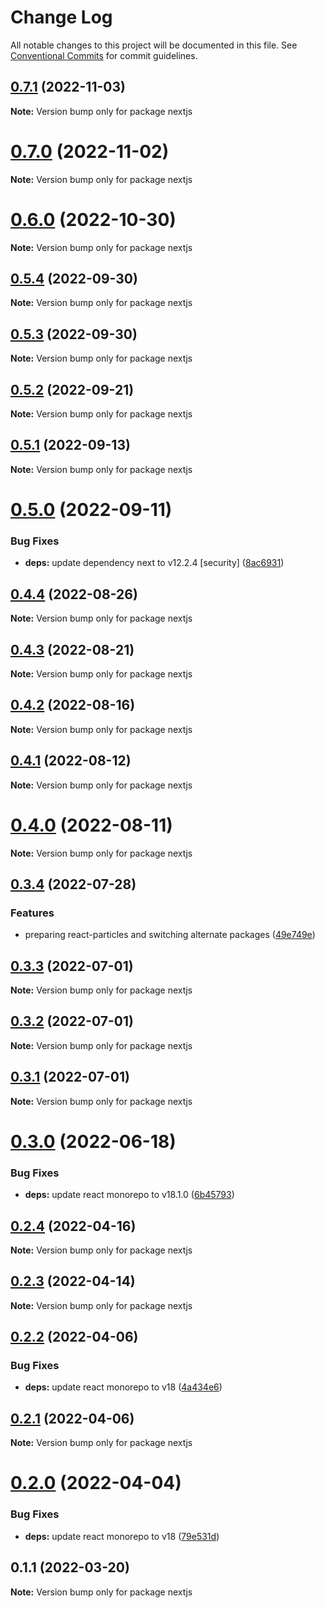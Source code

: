 # Change Log

All notable changes to this project will be documented in this file.
See [Conventional Commits](https://conventionalcommits.org) for commit guidelines.

## [0.7.1](https://github.com/matteobruni/tsparticles/compare/nextjs@0.7.0...nextjs@0.7.1) (2022-11-03)

**Note:** Version bump only for package nextjs

# [0.7.0](https://github.com/matteobruni/tsparticles/compare/nextjs@0.6.0...nextjs@0.7.0) (2022-11-02)

**Note:** Version bump only for package nextjs

# [0.6.0](https://github.com/matteobruni/tsparticles/compare/nextjs@0.5.4...nextjs@0.6.0) (2022-10-30)

**Note:** Version bump only for package nextjs

## [0.5.4](https://github.com/matteobruni/tsparticles/compare/nextjs@0.5.3...nextjs@0.5.4) (2022-09-30)

**Note:** Version bump only for package nextjs

## [0.5.3](https://github.com/matteobruni/tsparticles/compare/nextjs@0.5.2...nextjs@0.5.3) (2022-09-30)

**Note:** Version bump only for package nextjs

## [0.5.2](https://github.com/matteobruni/tsparticles/compare/nextjs@0.5.1...nextjs@0.5.2) (2022-09-21)

**Note:** Version bump only for package nextjs

## [0.5.1](https://github.com/matteobruni/tsparticles/compare/nextjs@0.5.0...nextjs@0.5.1) (2022-09-13)

**Note:** Version bump only for package nextjs

# [0.5.0](https://github.com/matteobruni/tsparticles/compare/nextjs@0.4.4...nextjs@0.5.0) (2022-09-11)

### Bug Fixes

-   **deps:** update dependency next to v12.2.4 [security] ([8ac6931](https://github.com/matteobruni/tsparticles/commit/8ac6931121a264d986f96e0a59db517ccb404451))

## [0.4.4](https://github.com/matteobruni/tsparticles/compare/nextjs@0.4.2...nextjs@0.4.4) (2022-08-26)

**Note:** Version bump only for package nextjs

## [0.4.3](https://github.com/matteobruni/tsparticles/compare/nextjs@0.4.2...nextjs@0.4.3) (2022-08-21)

**Note:** Version bump only for package nextjs

## [0.4.2](https://github.com/matteobruni/tsparticles/compare/nextjs@0.4.1...nextjs@0.4.2) (2022-08-16)

**Note:** Version bump only for package nextjs

## [0.4.1](https://github.com/matteobruni/tsparticles/compare/nextjs@0.4.0...nextjs@0.4.1) (2022-08-12)

**Note:** Version bump only for package nextjs

# [0.4.0](https://github.com/matteobruni/tsparticles/compare/nextjs@0.3.4...nextjs@0.4.0) (2022-08-11)

**Note:** Version bump only for package nextjs

## [0.3.4](https://github.com/matteobruni/tsparticles/compare/nextjs@0.3.3...nextjs@0.3.4) (2022-07-28)

### Features

-   preparing react-particles and switching alternate packages ([49e749e](https://github.com/matteobruni/tsparticles/commit/49e749e90e076f0cb22eefe0f3399102f5b9fb35))

## [0.3.3](https://github.com/matteobruni/tsparticles/compare/nextjs@0.3.2...nextjs@0.3.3) (2022-07-01)

**Note:** Version bump only for package nextjs

## [0.3.2](https://github.com/matteobruni/tsparticles/compare/nextjs@0.3.1...nextjs@0.3.2) (2022-07-01)

**Note:** Version bump only for package nextjs

## [0.3.1](https://github.com/matteobruni/tsparticles/compare/nextjs@0.3.0...nextjs@0.3.1) (2022-07-01)

**Note:** Version bump only for package nextjs

# [0.3.0](https://github.com/matteobruni/tsparticles/compare/nextjs@0.2.4...nextjs@0.3.0) (2022-06-18)

### Bug Fixes

-   **deps:** update react monorepo to v18.1.0 ([6b45793](https://github.com/matteobruni/tsparticles/commit/6b457937c41d7681a2135dfcb6ff220e578f22bb))

## [0.2.4](https://github.com/matteobruni/tsparticles/compare/nextjs@0.2.3...nextjs@0.2.4) (2022-04-16)

**Note:** Version bump only for package nextjs

## [0.2.3](https://github.com/matteobruni/tsparticles/compare/nextjs@0.2.2...nextjs@0.2.3) (2022-04-14)

**Note:** Version bump only for package nextjs

## [0.2.2](https://github.com/matteobruni/tsparticles/compare/nextjs@0.2.1...nextjs@0.2.2) (2022-04-06)

### Bug Fixes

-   **deps:** update react monorepo to v18 ([4a434e6](https://github.com/matteobruni/tsparticles/commit/4a434e6217f7b65291da2a053af8f2ded70c879c))

## [0.2.1](https://github.com/matteobruni/tsparticles/compare/nextjs@0.2.0...nextjs@0.2.1) (2022-04-06)

**Note:** Version bump only for package nextjs

# [0.2.0](https://github.com/matteobruni/tsparticles/compare/nextjs@0.1.1...nextjs@0.2.0) (2022-04-04)

### Bug Fixes

-   **deps:** update react monorepo to v18 ([79e531d](https://github.com/matteobruni/tsparticles/commit/79e531dc77dd73c9493e30e9eb23f5620a860ea9))

## 0.1.1 (2022-03-20)

**Note:** Version bump only for package nextjs
